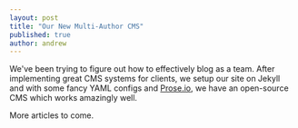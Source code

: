 ```yaml
---
layout: post
title: "Our New Multi-Author CMS"
published: true
author: andrew
---
```


We've been trying to figure out how to effectively blog as a team.  After implementing great CMS systems for clients, we setup our site on Jekyll and with some fancy YAML configs and [Prose.io](http://prose.io "Prose.io"), we have an open-source CMS which works amazingly well.

More articles to come.
